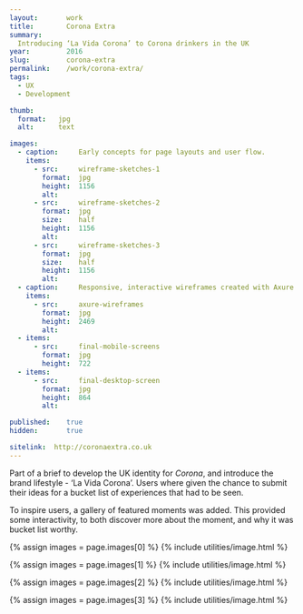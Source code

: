 ```yaml
---
layout:       work
title:        Corona Extra
summary: 
  Introducing ‘La Vida Corona’ to Corona drinkers in the UK
year:         2016
slug:         corona-extra
permalink:    /work/corona-extra/
tags:
  - UX
  - Development

thumb:
  format:   jpg
  alt:      text

images:
  - caption:     Early concepts for page layouts and user flow.
    items:
      - src:     wireframe-sketches-1
        format:  jpg
        height:  1156
        alt:     
      - src:     wireframe-sketches-2
        format:  jpg
        size:    half
        height:  1156
        alt:     
      - src:     wireframe-sketches-3
        format:  jpg
        size:    half
        height:  1156
        alt:     
  - caption:     Responsive, interactive wireframes created with Axure
    items:
      - src:     axure-wireframes
        format:  jpg
        height:  2469
        alt:     
  - items:
      - src:     final-mobile-screens
        format:  jpg
        height:  722
  - items:
      - src:     final-desktop-screen
        format:  jpg
        height:  864
        alt:     

published:    true
hidden:       true

sitelink:  http://coronaextra.co.uk
---
```

Part of a brief to develop the UK identity for *Corona*, and introduce the brand lifestyle - ‘La Vida Corona’. Users where given the chance to submit their ideas for a bucket list of experiences that had to be seen.

To inspire users, a gallery of featured moments was added. This provided some interactivity, to both discover more about the moment, and why it was bucket list worthy.

{% assign images = page.images[0] %}
{% include utilities/image.html %}

{% assign images = page.images[1] %}
{% include utilities/image.html %}

{% assign images = page.images[2] %}
{% include utilities/image.html %}

{% assign images = page.images[3] %}
{% include utilities/image.html %}

